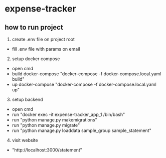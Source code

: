 # expense-tracker
## how to run project
1. create .env file on project root
- fill .env file with params on email

2. setup docker compose
- open cmd
- build docker-compose "docker-compose -f docker-compose.local.yaml build"
- up docker-compose "docker-compose -f docker-compose.local.yaml up"

3. setup backend
- open cmd
- run "docker exec -it expense-tracker_app_1 /bin/bash"
- run "python manage.py makemigrations"
- run "python manage.py migrate"
- run "python manage.py loaddata sample_group sample_statement"

4. visit website
- "http://localhost:3000/statement"
